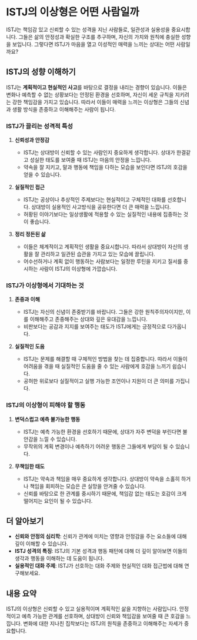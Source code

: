 # ISTJ의 이상형은 어떤 사람일까

ISTJ는 책임감 있고 신뢰할 수 있는 성격을 지닌 사람들로, 일관성과 실용성을 중요시합니다. 그들은 삶의 안정성과 확실한 구조를 추구하며, 자신의 가치와 원칙에 충실한 성향을 보입니다. 그렇다면 ISTJ가 마음을 열고 이성적인 매력을 느끼는 상대는 어떤 사람일까요?

## ISTJ의 성향 이해하기

ISTJ는 **계획적이고 현실적인 사고**를 바탕으로 결정을 내리는 경향이 있습니다. 이들은 변화나 예측할 수 없는 상황보다는 안정된 환경을 선호하며, 자신이 세운 규칙을 지키려는 강한 책임감을 가지고 있습니다. 따라서 이들이 매력을 느끼는 이상형은 그들의 신념과 생활 방식을 존중하고 이해해주는 사람이 됩니다.

### ISTJ가 끌리는 성격적 특성

1. **신뢰성과 안정감**
   - ISTJ는 상대방이 신뢰할 수 있는 사람인지 중요하게 생각합니다. 상대가 한결같고 성실한 태도를 보여줄 때 ISTJ는 마음의 안정을 느낍니다.
   - 약속을 잘 지키고, 말과 행동에 책임을 다하는 모습을 보인다면 ISTJ의 호감을 얻을 수 있습니다.

2. **실질적인 접근**
   - ISTJ는 공상이나 추상적인 주제보다는 현실적이고 구체적인 대화를 선호합니다. 상대방이 실용적인 사고방식을 공유한다면 더 큰 매력을 느낍니다.
   - 허황된 이야기보다는 일상생활에 적용할 수 있는 실질적인 내용에 집중하는 것이 좋습니다.

3. **정리 정돈된 삶**
   - 이들은 체계적이고 계획적인 생활을 중요시합니다. 따라서 상대방이 자신의 생활을 잘 관리하고 일관된 습관을 가지고 있는 모습에 끌립니다.
   - 어수선하거나 계획 없이 행동하는 사람보다는 일정한 루틴을 지키고 질서를 중시하는 사람이 ISTJ의 이상형에 가깝습니다.

### ISTJ가 이상형에서 기대하는 것

1. **존중과 이해**
   - ISTJ는 자신의 신념이 존중받기를 바랍니다. 그들은 강한 원칙주의자이지만, 이를 이해해주고 존중해주는 상대와 깊은 유대감을 느낍니다.
   - 비판보다는 공감과 지지를 보여주는 태도가 ISTJ에게는 긍정적으로 다가옵니다.

2. **실질적인 도움**
   - ISTJ는 문제를 해결할 때 구체적인 방법을 찾는 데 집중합니다. 따라서 이들이 어려움을 겪을 때 실질적인 도움을 줄 수 있는 사람에게 호감을 느끼기 쉽습니다.
   - 공허한 위로보다 실질적이고 실행 가능한 조언이나 지원이 더 큰 의미를 가집니다.

### ISTJ의 이상형이 피해야 할 행동

1. **변덕스럽고 예측 불가능한 행동**
   - ISTJ는 예측 가능한 환경을 선호하기 때문에, 상대가 자주 변덕을 부린다면 불안감을 느낄 수 있습니다.
   - 무작위의 계획 변경이나 예측하기 어려운 행동은 그들에게 부담이 될 수 있습니다.

2. **무책임한 태도**
   - ISTJ는 약속과 책임을 매우 중요하게 생각합니다. 상대방이 약속을 소홀히 하거나 책임을 회피하는 모습은 큰 실망을 안겨줄 수 있습니다.
   - 신뢰를 바탕으로 한 관계를 중시하기 때문에, 책임감 없는 태도는 호감이 크게 떨어지는 요인이 될 수 있습니다.

## 더 알아보기

- **신뢰와 안정의 심리학**: 신뢰가 관계에 미치는 영향과 안정감을 주는 요소들에 대해 깊이 이해할 수 있습니다.
- **ISTJ 성격의 특징**: ISTJ의 기본 성격과 행동 패턴에 대해 더 깊이 알아보면 이들의 생각과 행동을 이해하는 데 도움이 됩니다.
- **실용적인 대화 주제**: ISTJ가 선호하는 대화 주제와 현실적인 대화 접근법에 대해 연구해보세요.

## 내용 요약

ISTJ의 이상형은 신뢰할 수 있고 실용적이며 계획적인 삶을 지향하는 사람입니다. 안정적이고 예측 가능한 관계를 선호하며, 상대방이 신뢰와 책임감을 보여줄 때 큰 호감을 느낍니다. 변화에 대한 지나친 집착보다는 ISTJ의 원칙을 존중하고 이해해주는 자세가 중요합니다.